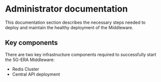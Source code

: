 # Administrator documentation

This documentation section describes the necessary steps needed to deploy and maintain the healthy deployment of the Middleware.


## Key components

There are two key infrastructure components required to successfully start the 5G-ERA Middleware:
* Redis Cluster
* Central API deployment

